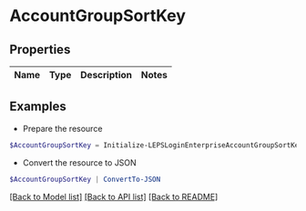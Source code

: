 # AccountGroupSortKey
## Properties

Name | Type | Description | Notes
------------ | ------------- | ------------- | -------------

## Examples

- Prepare the resource
```powershell
$AccountGroupSortKey = Initialize-LEPSLoginEnterpriseAccountGroupSortKey 
```

- Convert the resource to JSON
```powershell
$AccountGroupSortKey | ConvertTo-JSON
```

[[Back to Model list]](../README.md#documentation-for-models) [[Back to API list]](../README.md#documentation-for-api-endpoints) [[Back to README]](../README.md)

